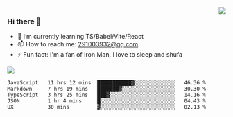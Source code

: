 <img align='right' src='https://github-readme-stats.vercel.app/api?username=niaogege&show_icons=true&theme=radical'/>

### Hi there 👋

- 🌱 I’m currently learning TS/Babel/Vite/React
- 📫 How to reach me: 291003932@qq.com
- ⚡ Fun fact:  I'm a fan of Iron Man, I love to sleep and shufa

![](https://github-readme-stats.vercel.app/api/top-langs/?username=niaogege&layout=compact)

<!--START_SECTION:waka-->
```text
JavaScript   11 hrs 12 mins  ███████████▓░░░░░░░░░░░░░   46.36 % 
Markdown     7 hrs 19 mins   ███████▓░░░░░░░░░░░░░░░░░   30.30 % 
TypeScript   3 hrs 25 mins   ███▓░░░░░░░░░░░░░░░░░░░░░   14.16 % 
JSON         1 hr 4 mins     █░░░░░░░░░░░░░░░░░░░░░░░░   04.43 % 
UX           30 mins         ▓░░░░░░░░░░░░░░░░░░░░░░░░   02.13 % 
```
<!--END_SECTION:waka-->
